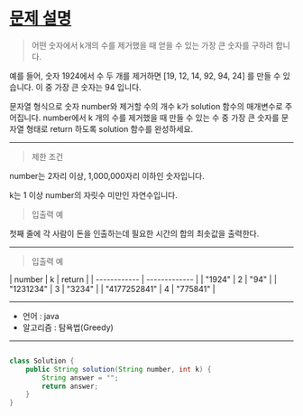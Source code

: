 # [문제 설명]()
 
>어떤 숫자에서 k개의 수를 제거했을 때 얻을 수 있는 가장 큰 숫자를 구하려 합니다.

예를 들어, 숫자 1924에서 수 두 개를 제거하면 [19, 12, 14, 92, 94, 24] 를 만들 수 있습니다. 이 중 가장 큰 숫자는 94 입니다.

문자열 형식으로 숫자 number와 제거할 수의 개수 k가 solution 함수의 매개변수로 주어집니다. number에서 k 개의 수를 제거했을 때 만들 수 있는 수 중 가장 큰 숫자를 문자열 형태로 return 하도록 solution 함수를 완성하세요.

---
>제한 조건

number는 2자리 이상, 1,000,000자리 이하인 숫자입니다.

k는 1 이상 number의 자릿수 미만인 자연수입니다.

> 입출력 예

첫째 줄에 각 사람이 돈을 인출하는데 필요한 시간의 합의 최솟값을 출력한다.

---
>입출력 예

| number | k | return |
| ------------ | ------------- |
| "1924" | 2 | "94" |
| "1231234" | 3 | "3234" |
| "4177252841" | 4 | "775841" |

---
- 언어 :  java
- 알고리즘 : 탐욕법(Greedy)
---

```java

class Solution {
    public String solution(String number, int k) {
        String answer = "";
        return answer;
    }
}
